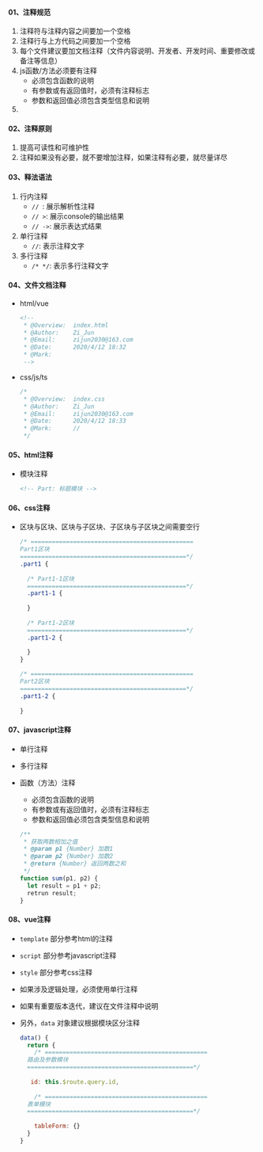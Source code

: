 #### 01、注释规范

1. 注释符与注释内容之间要加一个空格
2. 注释行与上方代码之间要加一个空格
3. 每个文件建议要加文档注释（文件内容说明、开发者、开发时间、重要修改或备注等信息）
4. js函数/方法必须要有注释
   + 必须包含函数的说明
   + 有参数或有返回值时，必须有注释标志
   + 参数和返回值必须包含类型信息和说明
5. 



#### 02、注释原则

1. 提高可读性和可维护性
2. 注释如果没有必要，就不要增加注释，如果注释有必要，就尽量详尽



#### 03、释法语法

1. 行内注释
   + `// `: 展示解析性注释
   + `// >`: 展示console的输出结果
   + `// ->`: 展示表达式结果
2. 单行注释
   + `//`: 表示注释文字
3. 多行注释
   + `/* */`: 表示多行注释文字



#### 04、文件文档注释

+ html/vue

  ```html
  <!--
   * @Overview:  index.html
   * @Author:    Zi_Jun
   * @Email:     zijun2030@163.com
   * @Date:      2020/4/12 18:32
   * @Mark:     
   -->
  ```

+ css/js/ts

  ```css
  /*
   * @Overview:  index.css
   * @Author:    Zi_Jun
   * @Email:     zijun2030@163.com
   * @Date:      2020/4/12 18:33
   * @Mark:      //
   */
  ```



#### 05、html注释

+ 模块注释

  ```html
  <!-- Part: 标题模块 -->
  ```

  

#### 06、css注释

+ 区块与区块、区块与子区块、子区块与子区块之间需要空行

  ```scss
  /* ==============================================
  Part1区块
  ===============================================*/
  .part1 {
    
    /* Part1-1区块
    =============================================*/
    .part1-1 {
      
    }
    
    /* Part1-2区块
    =============================================*/
    .part1-2 {
      
    }
  }
  
  /* ==============================================
  Part2区块
  ===============================================*/
  .part1-2 {
    
  }
  ```

  

#### 07、javascript注释

+ 单行注释

+ 多行注释

+ 函数（方法）注释

  + 必须包含函数的说明
  + 有参数或有返回值时，必须有注释标志
  + 参数和返回值必须包含类型信息和说明

  ```javascript
  /**
   * 获取两数相加之值
   * @param p1 {Number} 加数1
   * @param p2 {Number} 加数2
   * @return {Number} 返回两数之和
   */
  function sum(p1, p2) {
    let result = p1 + p2;
    retrun result;
  }
  ```

  

#### 08、vue注释

+ `template` 部分参考html的注释

+ `script` 部分参考javascript注释

+ `style` 部分参考css注释

+ 如果涉及逻辑处理，必须使用单行注释

+ 如果有重要版本迭代，建议在文件注释中说明

+ 另外，`data` 对象建议根据模块区分注释

  ```javascript
  data() {
    return {
      /* ==============================================
  	路由及参数模块
  	===============================================*/
      
     id: this.$route.query.id,
      
      /* ==============================================
  	表单模块
  	===============================================*/
      
      tableForm: {}
    }
  }
  ```

  
